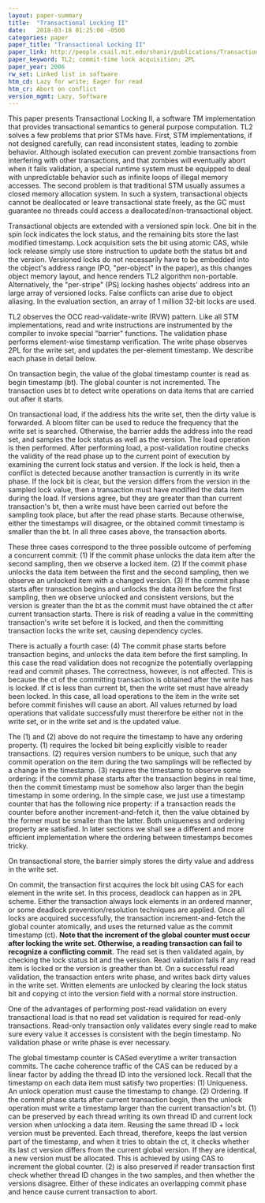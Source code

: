 ```yaml
---
layout: paper-summary
title:  "Transactional Locking II"
date:   2018-03-18 01:25:00 -0500
categories: paper
paper_title: "Transactional Locking II"
paper_link: http://people.csail.mit.edu/shanir/publications/Transactional_Locking.pdf
paper_keyword: TL2; commit-time lock acquisition; 2PL
paper_year: 2006
rw_set: Linked list in software
htm_cd: Lazy for write; Eager for read
htm_cr: Abort on conflict
version_mgmt: Lazy, Software
---
```


This paper presents Transactional Locking II, a software TM implementation that
provides transactional semantics to general purpose computation. TL2 solves a few problems
that prior STMs have. First, STM implementations, if not designed carefully, can read
inconsistent states, leading to zombie behavior. Although isolated execution can
prevent zombie transactions from interfering with other transactions, and that zombies will eventually
abort when it fails validation, a special runtime system must be equipped to deal with
unpredictable behavior such as infinite loops of illegal memory accesses. The second problem is
that traditional STM usually assumes a closed memory allocation system. In such a system, transactional 
objects cannot be deallocated or leave transactional state freely, as the GC must guarantee no 
threads could access a deallocated/non-transactional object.

Transactional objects are extended with a versioned spin lock. One bit in the spin lock indicates the lock status,
and the remaining bits store the last modified timestamp. Lock acquisition sets the bit using atomic
CAS, while lock release simply use store instruction to update both the status bit and the version. Versioned locks 
do not necessarily have to be embedded into the object's address range (PO, "per-object" in the paper), as this changes object 
memory layout, and hence renders TL2 algorithm non-portable. Alternatively, the "per-stripe" (PS) locking hashes 
objects' address into an large array of versioned locks. False conflicts can arise due to object aliasing.
In the evaluation section, an array of 1 million 32-bit locks are used.

TL2 observes the OCC read-validate-write (RVW) pattern. Like all STM implementations, read and write instructions 
are instrumented by the compiler to invoke special "barrier" functions. The validation phase performs element-wise
timestamp verification. The write phase observes 2PL for the write set, and updates the per-element timestamp. 
We describe each phase in detail below.

On transaction begin, the value of the global timestamp counter is read as begin timestamp (bt). 
The global counter is not incremented. The transaction uses bt to detect write operations on data items
that are carried out after it starts.

On transactional load, if the address hits the write set, then the dirty value is forwarded. A bloom filter
can be used to reduce the frequency that the write set is searched. Otherwise, 
the barrier adds the address into the read set, and samples the lock status as well as the version. 
The load operation is then performed. After performing load, a post-validation routine checks 
the validity of the read phase up to the current point of execution by examining the current lock status
and version. If the lock is held, then a conflict is detected because another transaction is currently in 
its write phase. If the lock bit is clear, but the version differs from the version in the sampled lock value,
then a transaction must have modified the data item during the load. If versions agree, but they are greater than
than current transaction's bt, then a write must have been carried out before the sampling took place, but after
the read phase starts. Because otherwise, either the timestamps will disagree, or the obtained commit timestamp
is smaller than the bt. In all three cases above, the transaction aborts.

These three cases correspond to the three possible outcome of perfoming a concurrent commit: (1) If the 
commit phase unlocks the data item after the second sampling, then we observe a locked item. (2) If the 
commit phase unlocks the data item between the first and the second sampling, then we observe an
unlocked item with a changed version. (3) If the commit phase starts after transaction begins 
and unlocks the data item before the first sampling, then we observe unlocked and consistent versions, 
but the version is greater than the bt as the commit must have obtained the ct after current transaction starts.
There is risk of reading a value in the committing transaction's write set before it is locked, and then the 
committing transaction locks the write set, causing dependency cycles.

There is actually a fourth case: (4) The commit phase starts before transaction begins, and unlocks the data item
before the first sampling. In this case the read validation does not recognize the potentially overlapping
read and commit phases. The correctness, however, is not affected. This is because the ct of the committing
transaction is obtained after the write has is locked. If ct is less than current bt, then the write set
must have already been locked. In this case, all load operations to the item in the write set before
commit finishes will cause an abort. All values returned by load operations that validate successfully
must thererfore be either not in the write set, or in the write set and is the updated value.

The (1) and (2) above do not require the timestamp to have any ordering property. (1) requires the locked
bit being explicitly visible to reader transactions. (2) requires version numbers to be unique, such that any
commit operation on the item during the two samplings will be reflected by a change in the timestamp.
(3) requires the timestamp to observe some ordering: if the commit phase starts after the transaction begins
in real time, then the commit timestamp must be somehow also larger than the begin timestamp in some ordering. 
In the simple case, we just use a timestamp counter that has the following nice property: if a transaction 
reads the counter before another increment-and-fetch it, then the value obtained by the former must be smaller
than the latter. Both uniqueness and ordering property are satisfied. In later sections we shall see a different 
and more efficient implementation where the ordering between timestamps becomes tricky.

On transactional store, the barrier simply stores the dirty value and address in the write set. 

On commit, the transaction first acquires the lock bit using CAS for each element in the write set.
In this process, deadlock can happen as in 2PL scheme. Either the transaction always lock elements
in an ordered manner, or some deadlock prevention/resolution techniques are applied. Once all locks are 
acquired successfully, the transaction increment-and-fetch the global counter atomically, and 
uses the returned value as the commit timestamp (ct). **Note that the increment of the global counter 
must occur after locking the write set. Otherwise, a reading transaction can fail to recognize 
a conflicting commit**. The read set is then validated again, by checking
the lock status bit and the version. Read validation fails if any read item is locked or the version
is greather than bt. On a successful read validation, the transaction enters write phase, and writes back
dirty values in the write set. Written elements are unlocked by clearing the lock status bit and copying
ct into the version field with a normal store instruction.

One of the advantages of performing post-read validation on every transactional load is that no read 
set validation is required for read-only transactions. Read-only transaction only validates every single read
to make sure every value it accesses is consistent with the begin timestamp. No validation phase or write phase
is ever necessary.

The global timestamp counter is CASed everytime a writer transaction commits. The cache coherence traffic of
the CAS can be reduced by a linear factor by adding the thread ID into the versioned lock. Recall that the
timestamp on each data item must satisfy two properties: (1) Uniqueness. An unlock operation must cause 
the timestamp to change. (2) Ordering. If the commit phase starts after current transaction begin, then the 
unlock operation must write a timestamp larger than the current transaction's bt. (1) can be preserved by each thread
writing its own thread ID and current lock version when unlocking a data item. Reusing the same thread ID + lock version
must be prevented. Each thread, therefore, keeps the last version part of the timestamp, and when it tries
to obtain the ct, it checks whether its last ct version differs from the current global version. If they are identical,
a new version must be allocated. This is achieved by using CAS to increment the global counter. (2) is also preserved if
reader transaction first check whether thread ID changes in the two samples, and then whether the versions disagree. Either
of these indicates an overlapping commit phase and hence cause current transaction to abort.